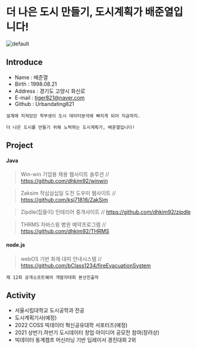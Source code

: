 # 더 나은 도시 만들기, 도시계획가 배준열입니다!  


 
 
![default](https://item.kakaocdn.net/do/d0abc6fe74e616536cf07626699bbc707154249a3890514a43687a85e6b6cc82)


## Introduce
* Name : 배준열
* Birth : 1998.08.21
* Address : 경기도 고양시 화신로
* E-mail : tiger821@naver.com
* Github : Urbandating821 

``` 
설계에 지쳐있던 학부생이 도시 데이터분석에 빠지게 되어 지금까지.
 
더 나은 도시를 만들기 위해 노력하는 도시계획가, 배준열입니다!
```

## Project 

#### Java

> Win-win 기업용 채용 웹사이트 솔루션 // https://github.com/dhkim92/winwin

> Zaksim 작심삼십일 도전 도우미 웹사이트 // https://github.com/ksj71816/ZakSim

> Zipdle(집들이) 인테리어 중개사이트 // https://github.com/dhkim92/zipdle

> THRMS 자바스윙 병원 예약프로그램 // https://github.com/dhkim92/THRMS

#### node.js

> webOS 기반 화재 대피 안내시스템 // https://github.com/bClass1234/fireEvacuationSystem

  ``` 제 12회 공개소프트웨어 개발자대회 본선진출작 ```

## Activity
* 서울시립대학교 도시공학과 전공
* 도시계획기사(예정)
* 2022 COSS 빅데이터 혁신공유대학 서포터즈(예정)
* 2021 상반기.하반기 도시데이터 창업 아이디어 공모전 참여(장려상) 
* 빅데이터 동계캠프 머신러닝 기반 딥레이서 경진대회 2위
